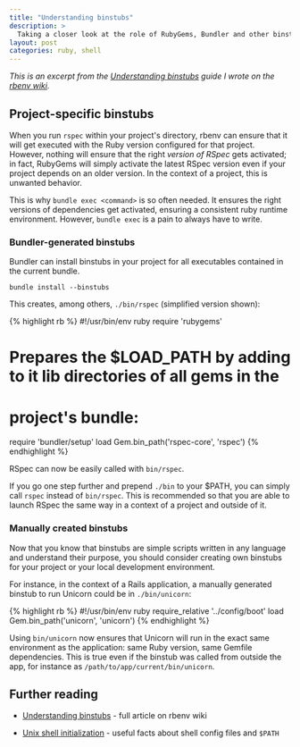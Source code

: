 ```yaml
---
title: "Understanding binstubs"
description: >
  Taking a closer look at the role of RubyGems, Bundler and other binstubs.
layout: post
categories: ruby, shell
---
```


<i>This is an excerpt from the [Understanding binstubs][] guide I wrote on the
[rbenv wiki][].</i>

## Project-specific binstubs

When you run `rspec` within your project's directory, rbenv can ensure that it
will get executed with the Ruby version configured for that project. However,
nothing will ensure that the right *version of RSpec* gets activated; in fact,
RubyGems will simply activate the latest RSpec version even if your project
depends on an older version. In the context of a project, this is unwanted
behavior.

This is why `bundle exec <command>` is so often needed. It ensures the right
versions of dependencies get activated, ensuring a consistent ruby runtime
environment. However, `bundle exec` is a pain to always have to write.

### Bundler-generated binstubs

Bundler can install binstubs in your project for all executables contained in
the current bundle.

    bundle install --binstubs

This creates, among others, `./bin/rspec` (simplified version shown):

{% highlight rb %}
#!/usr/bin/env ruby
require 'rubygems'
# Prepares the $LOAD_PATH by adding to it lib directories of all gems in the
# project's bundle:
require 'bundler/setup'
load Gem.bin_path('rspec-core', 'rspec')
{% endhighlight %}

RSpec can now be easily called with `bin/rspec`.

If you go one step further and prepend `./bin` to your $PATH, you can simply
call `rspec` instead of `bin/rspec`. This is recommended so that you are able to
launch RSpec the same way in a context of a project and outside of it.

### Manually created binstubs

Now that you know that binstubs are simple scripts written in any language and
understand their purpose, you should consider creating own binstubs for your
project or your local development environment.

For instance, in the context of a Rails application, a manually generated
binstub to run Unicorn could be in `./bin/unicorn`:

{% highlight rb %}
#!/usr/bin/env ruby
require_relative '../config/boot'
load Gem.bin_path('unicorn', 'unicorn')
{% endhighlight %}

Using `bin/unicorn` now ensures that Unicorn will run in the exact same
environment as the application: same Ruby version, same Gemfile dependencies.
This is true even if the binstub was called from outside the app, for instance
as `/path/to/app/current/bin/unicorn`.

## Further reading

* [Understanding binstubs][] - full article on rbenv wiki
* [Unix shell initialization][] - useful facts about shell config files and
  `$PATH`


  [Understanding binstubs]: https://github.com/sstephenson/rbenv/wiki/Understanding-binstubs
  [Unix shell initialization]: https://github.com/sstephenson/rbenv/wiki/Unix-shell-initialization
  [rbenv wiki]: https://github.com/sstephenson/rbenv/wiki
